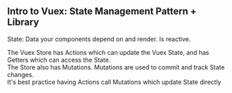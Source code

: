 ## Intro to Vuex: State Management Pattern + Library

State: Data your components depend on and render. Is reactive.

The Vuex Store has Actions which can update the Vuex State, and has Getters which can access the State.
<br />
The Store also has Mutations. Mutations are used to commit and track State changes.
<br />
It's best practice having Actions call Mutations which update State directly
